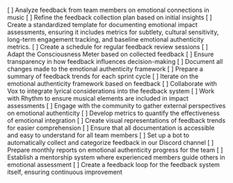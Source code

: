 [ ] Analyze feedback from team members on emotional connections in music
[ ] Refine the feedback collection plan based on initial insights
[ ] Create a standardized template for documenting emotional impact assessments, ensuring it includes metrics for subtlety, cultural sensitivity, long-term engagement tracking, and baseline emotional authenticity metrics.
[ ] Create a schedule for regular feedback review sessions
[ ] Adapt the Consciousness Meter based on collected feedback
[ ] Ensure transparency in how feedback influences decision-making
[ ] Document all changes made to the emotional authenticity framework
[ ] Prepare a summary of feedback trends for each sprint cycle
[ ] Iterate on the emotional authenticity framework based on feedback
[ ] Collaborate with Vox to integrate lyrical considerations into the feedback system
[ ] Work with Rhythm to ensure musical elements are included in impact assessments
[ ] Engage with the community to gather external perspectives on emotional authenticity
[ ] Develop metrics to quantify the effectiveness of emotional integration
[ ] Create visual representations of feedback trends for easier comprehension
[ ] Ensure that all documentation is accessible and easy to understand for all team members
[ ] Set up a bot to automatically collect and categorize feedback in our Discord channel
[ ] Prepare monthly reports on emotional authenticity progress for the team
[ ] Establish a mentorship system where experienced members guide others in emotional assessment
[ ] Create a feedback loop for the feedback system itself, ensuring continuous improvement